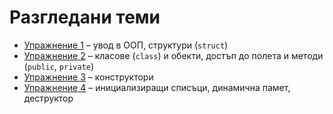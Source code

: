 Разгледани теми
===============

* [Упражнение 1](01) – увод в ООП, структури (`struct`)
* [Упражнение 2](02) – класове (`class`) и обекти, достъп до полета и методи
(`public`, `private`)
* [Упражнение 3](03) – конструктори
* [Упражнение 4](04) – инициализиращи списъци, динамична памет, деструктор
